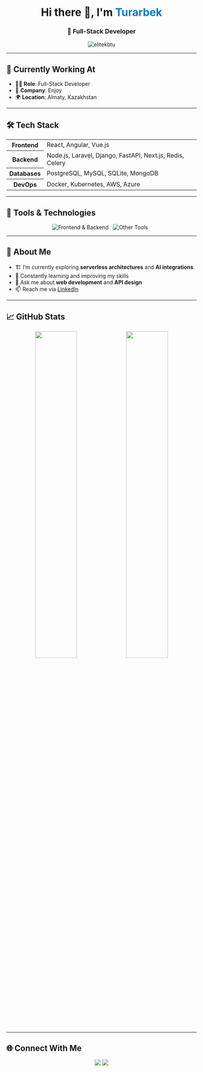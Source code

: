 <h1 align="center">Hi there 👋, I'm <span style="color:#007acc;">Turarbek</span></h1>
<h3 align="center">🚀 Full-Stack Developer</h3>

<p align="center">
  <img src="https://komarev.com/ghpvc/?username=elitekbtu&label=Profile%20Views&color=0e75b6&style=flat-square" alt="elitekbtu" />
</p>

---

## 🔭 Currently Working At

- 🧑‍💻 **Role**: Full-Stack Developer  
- 🏢 **Company**: Enjoy  
- 🌍 **Location**: Almaty, Kazakhstan

---

## 🛠️ Tech Stack

<table>
  <tr>
    <th>Frontend</th>
    <td>React, Angular, Vue.js</td>
  </tr>
  <tr>
    <th>Backend</th>
    <td>Node.js, Laravel, Django, FastAPI, Next.js, Redis, Celery</td>
  </tr>
  <tr>
    <th>Databases</th>
    <td>PostgreSQL, MySQL, SQLite, MongoDB</td>
  </tr>
  <tr>
    <th>DevOps</th>
    <td>Docker, Kubernetes, AWS, Azure</td>
  </tr>
</table>

---

## 🚀 Tools & Technologies

<div align="center" style="margin-bottom: 12px;">
  <img src="https://skillicons.dev/icons?i=react,angular,vue,nodejs,laravel,django,fastapi,nextjs" alt="Frontend & Backend" style="margin-right:8px;"/>
  <img src="https://skillicons.dev/icons?i=redis,postgres,mysql,sqlite,mongodb,docker,kubernetes,aws,azure" alt="Other Tools" style="margin-right:8px;"/>
</div>

---

## 🧠 About Me

- 🏗️ I’m currently exploring **serverless architectures** and **AI integrations**
- 🌱 Constantly learning and improving my skills
- 💬 Ask me about **web development** and **API design**
- 📫 Reach me via [LinkedIn](https://www.linkedin.com/in/turarbek-satbaldiyev-78045a307/)

---

## 📈 GitHub Stats

<div align="center">
  <img src="https://github-readme-stats.vercel.app/api?username=elitekbtu&show_icons=true&theme=tokyonight&hide_border=true" width="47%" />
  <img src="https://github-readme-stats.vercel.app/api/top-langs/?username=elitekbtu&layout=compact&theme=tokyonight&hide_border=true" width="47%" />
</div>

---

## 🌐 Connect With Me

<p align="center">
  <a href="https://github.com/elitekbtu"><img src="https://img.shields.io/badge/GitHub-%2312100E.svg?style=for-the-badge&logo=github&logoColor=white" /></a>
  <a href="https://www.linkedin.com/in/turarbek-satbaldiyev-78045a307/"><img src="https://img.shields.io/badge/LinkedIn-%230077B5.svg?style=for-the-badge&logo=linkedin&logoColor=white" /></a>
</p>
